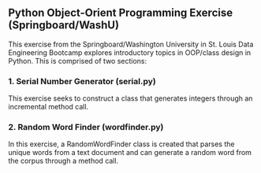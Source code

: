 ## Python Object-Orient Programming Exercise (Springboard/WashU)

This exercise from the Springboard/Washington University in St. Louis Data Engineering Bootcamp explores introductory topics in OOP/class design in Python. This is comprised of two sections:

### 1. Serial Number Generator (serial.py)
This exercise seeks to construct a class that generates integers through an incremental method call.

### 2. Random Word Finder (wordfinder.py)
In this exercise, a RandomWordFinder class is created that parses the unique words from a text document and can generate a random word from the corpus through a method call.